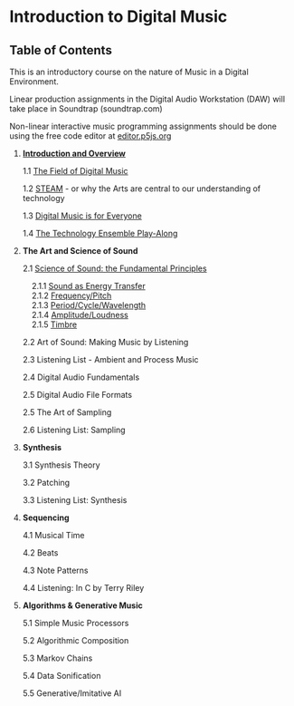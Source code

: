 <link href="markdown.css" rel="stylesheet"></link> 

# Introduction to Digital Music
## Table of Contents

This is an introductory course on the nature of Music in a Digital Environment. 

Linear production assignments in the Digital Audio Workstation (DAW) will take place in Soundtrap (soundtrap.com)

Non-linear interactive music programming assignments should be done using the free code editor at <a href="https://editor.p5js.org" target="_blank">editor.p5js.org</a>

1. [**Introduction and Overview**](lessons/part_1/intro.html)

    1.1 [The Field of Digital Music](lessons/part_1/field.html)
    
    1.2 [STEAM](lessons/part_1/steam.html) - or why the Arts are central to our understanding of technology
    
    1.3 [Digital Music is for Everyone](lessons/part_1/everyone.html)
   
    1.4 [The Technology Ensemble Play-Along](lessons/part_1/playalong.html)

2. **The Art and Science of Sound**

    2.1 [Science of Sound: the Fundamental Principles](lessons/part_2/science.html)
    
    &nbsp;&nbsp;&nbsp;&nbsp;2.1.1 [Sound as Energy Transfer](lessons/part_2/energy.html)<br>
    &nbsp;&nbsp;&nbsp;&nbsp;2.1.2 [Frequency/Pitch](lessons/part_2/frequency.html)<br>
    &nbsp;&nbsp;&nbsp;&nbsp;2.1.3 [Period/Cycle/Wavelength](lessons/part_2/period.html)<br>
    &nbsp;&nbsp;&nbsp;&nbsp;2.1.4 [Amplitude/Loudness](lessons/part_2/amplitude.html)<br>
    &nbsp;&nbsp;&nbsp;&nbsp;2.1.5 [Timbre](lessons/part_2/timbre.html)<br>

    2.2 Art of Sound: Making Music by Listening

    2.3 Listening List - Ambient and Process Music

    2.4 Digital Audio Fundamentals

    2.5 Digital Audio File Formats

    2.5 The Art of Sampling

    2.6 Listening List: Sampling

3. **Synthesis**

    3.1 Synthesis Theory

    3.2 Patching

    3.3 Listening List: Synthesis

4. **Sequencing**

    4.1 Musical Time

    4.2 Beats

    4.3 Note Patterns

    4.4 Listening: In C by Terry Riley

5. **Algorithms & Generative Music**

    5.1 Simple Music Processors

    5.2 Algorithmic Composition

    5.3 Markov Chains

    5.4 Data Sonification

    5.5 Generative/Imitative AI
